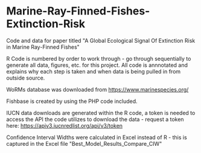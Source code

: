 # Marine-Ray-Finned-Fishes-Extinction-Risk
Code and data for paper titled "A Global Ecological Signal Of Extinction Risk in Marine Ray-Finned Fishes"

R Code is numbered by order to work through - go through sequentially to generate all data, figures, etc. for this project.
All code is annnotated and explains why each step is taken and when data is being pulled in from outside source.

WoRMs database was downloaded from https://www.marinespecies.org/

Fishbase is created by using the PHP code included.

IUCN data downloads are generated within the R code, a token is needed to access the API the code utilizes to download the data - request a token here: https://apiv3.iucnredlist.org/api/v3/token

Confidence Interval Widths were calculated in Excel instead of R - this is captured in the Excel file "Best_Model_Results_Compare_CIW"
